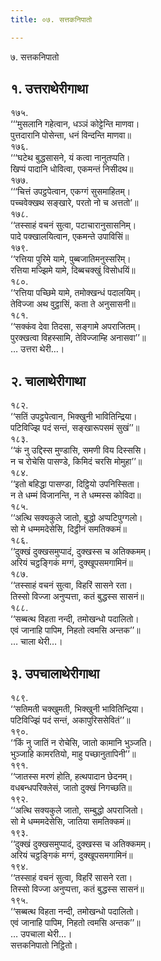 ```yaml
---
title: ०७. सत्तकनिपातो

---
```

७. सत्तकनिपातो  


## १. उत्तराथेरीगाथा

१७५.  
‘‘‘मुसलानि गहेत्वान, धञ्ञं कोट्टेन्ति माणवा।  
पुत्तदारानि पोसेन्ता, धनं विन्दन्ति माणवा॥  
१७६.  
‘‘‘घटेथ बुद्धसासने, यं कत्वा नानुतप्पति।  
खिप्पं पादानि धोवित्वा, एकमन्तं निसीदथ॥  
१७७.  
‘‘‘चित्तं उपट्ठपेत्वान, एकग्गं सुसमाहितम्।  
पच्चवेक्खथ सङ्खारे, परतो नो च अत्ततो’॥  
१७८.  
‘‘तस्साहं वचनं सुत्वा, पटाचारानुसासनिम्।  
पादे पक्खालयित्वान, एकमन्ते उपाविसिं॥  
१७९.  
‘‘रत्तिया पुरिमे यामे, पुब्बजातिमनुस्सरिम्।  
रत्तिया मज्झिमे यामे, दिब्बचक्खुं विसोधयिं॥  
१८०.  
‘‘रत्तिया पच्छिमे यामे, तमोक्खन्धं पदालयिम्।  
तेविज्जा अथ वुट्ठासिं, कता ते अनुसासनी॥  
१८१.  
‘‘सक्कंव देवा तिदसा, सङ्गामे अपराजितम्।  
पुरक्खत्वा विहस्सामि, तेविज्जाम्हि अनासवा’’॥  
… उत्तरा थेरी…।  


## २. चालाथेरीगाथा

१८२.  
‘‘सतिं उपट्ठपेत्वान, भिक्खुनी भावितिन्द्रिया।  
पटिविज्झि पदं सन्तं, सङ्खारूपसमं सुखं’’॥  
१८३.  
‘‘कं नु उद्दिस्स मुण्डासि, समणी विय दिस्ससि।  
न च रोचेसि पासण्डे, किमिदं चरसि मोमुहा’’॥  
१८४.  
‘‘इतो बहिद्धा पासण्डा, दिट्ठियो उपनिस्सिता।  
न ते धम्मं विजानन्ति, न ते धम्मस्स कोविदा॥  
१८५.  
‘‘अत्थि सक्यकुले जातो, बुद्धो अप्पटिपुग्गलो।  
सो मे धम्ममदेसेसि, दिट्ठीनं समतिक्कमं॥  
१८६.  
‘‘दुक्खं दुक्खसमुप्पादं, दुक्खस्स च अतिक्कमम्।  
अरियं चट्ठङ्गिकं मग्गं, दुक्खूपसमगामिनं॥  
१८७.  
‘‘तस्साहं वचनं सुत्वा, विहरिं सासने रता।  
तिस्सो विज्जा अनुप्पत्ता, कतं बुद्धस्स सासनं॥  
१८८.  
‘‘सब्बत्थ विहता नन्दी, तमोखन्धो पदालितो।  
एवं जानाहि पापिम, निहतो त्वमसि अन्तक’’॥  
… चाला थेरी…।  


## ३. उपचालाथेरीगाथा

१८९.  
‘‘सतिमती चक्खुमती, भिक्खुनी भावितिन्द्रिया।  
पटिविज्झिं पदं सन्तं, अकापुरिससेवितं’’॥  
१९०.  
‘‘किं नु जातिं न रोचेसि, जातो कामानि भुञ्जति।  
भुञ्जाहि कामरतियो, माहु पच्छानुतापिनी’’॥  
१९१.  
‘‘जातस्स मरणं होति, हत्थपादान छेदनम्।  
वधबन्धपरिक्लेसं, जातो दुक्खं निगच्छति॥  
१९२.  
‘‘अत्थि सक्यकुले जातो, सम्बुद्धो अपराजितो।  
सो मे धम्ममदेसेसि, जातिया समतिक्कमं॥  
१९३.  
‘‘दुक्खं दुक्खसमुप्पादं, दुक्खस्स च अतिक्कमम्।  
अरियं चट्ठङ्गिकं मग्गं, दुक्खूपसमगामिनं॥  
१९४.  
‘‘तस्साहं वचनं सुत्वा, विहरिं सासने रता।  
तिस्सो विज्जा अनुप्पत्ता, कतं बुद्धस्स सासनं॥  
१९५.  
‘‘सब्बत्थ विहता नन्दी, तमोखन्धो पदालितो।  
एवं जानाहि पापिम, निहतो त्वमसि अन्तक’’॥  
… उपचाला थेरी…।  
सत्तकनिपातो निट्ठितो।  